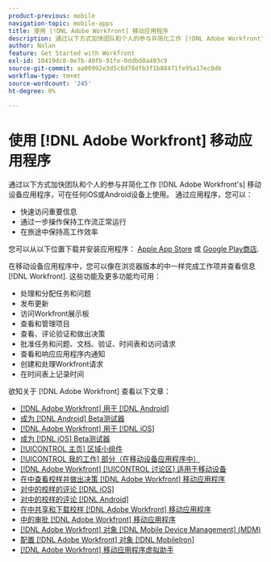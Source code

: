 ```yaml
---
product-previous: mobile
navigation-topic: mobile-apps
title: 使用 [!DNL Adobe Workfront] 移动应用程序
description: 通过以下方式加快团队和个人的参与并简化工作 [!DNL Adobe Workfront's] 移动设备应用程序，可在任何iOS或Android设备上使用。
author: Nolan
feature: Get Started with Workfront
exl-id: 10419dc8-8e7b-40fb-91fe-0ddbd0a493c9
source-git-commit: aa00992e3d5c8d78dfb3f1b88471fe95a17ec0db
workflow-type: tm+mt
source-wordcount: '245'
ht-degree: 0%

---
```


# 使用 [!DNL Adobe Workfront] 移动应用程序

通过以下方式加快团队和个人的参与并简化工作 [!DNL Adobe Workfront's] 移动设备应用程序，可在任何iOS或Android设备上使用。 通过应用程序，您可以：

* 快速访问重要信息
* 通过一步操作保持工作流正常运行
* 在旅途中保持高工作效率

您可以从以下位置下载并安装应用程序： [Apple App Store](https://www.apple.com/app-store/) 或 [Google Play商店](https://play.google.com/store/apps；).

在移动设备应用程序中，您可以像在浏览器版本的中一样完成工作项并查看信息 [!DNL Workfront]. 这些功能及更多功能均可用：

* 处理和分配任务和问题
* 发布更新
* 访问Workfront展示板
* 查看和管理项目
* 查看、评论验证和做出决策
* 批准任务和问题、文档、验证、时间表和访问请求
* 查看和响应应用程序内通知
* 创建和处理Workfront请求
* 在时间表上记录时间

<!--
>[!NOTE]
>
>The [!DNL Adobe Workfront] mobile app is replacing the [!DNL Workfront Proof] app, which is no longer supported and will be removed entirely with the 23.4 release in October. [!DNL Workfront] customers should now use the [!DNL Adobe Workfront] mobile app for conducting their proof reviews and approvals.
-->

欲知关于 [!DNL Adobe Workfront] 查看以下文章：

* [[!DNL Adobe Workfront] 用于 [!DNL Android]](../../../workfront-basics/mobile-apps/using-the-workfront-mobile-app/workfront-for-android.md)
* [成为 [!DNL Android] Beta测试器](../../../workfront-basics/mobile-apps/using-the-workfront-mobile-app/android-beta-tester.md)
* [[!DNL Adobe Workfront] 用于 [!DNL iOS]](../../../workfront-basics/mobile-apps/using-the-workfront-mobile-app/workfront-for-ios.md)
* [成为 [!DNL iOS] Beta测试器](../../../workfront-basics/mobile-apps/using-the-workfront-mobile-app/ios-beta-tester.md)
* [[!UICONTROL 主页] 区域小组件](../../../workfront-basics/mobile-apps/using-the-workfront-mobile-app/home-area-widgets-mobile.md)
* [[!UICONTROL 我的工作] 部分（在移动设备应用程序中）](../../../workfront-basics/mobile-apps/using-the-workfront-mobile-app/my-work-section-mobile.md)
* [[!DNL Adobe Workfront] [!UICONTROL 讨论区] 适用于移动设备](/help/quicksilver/workfront-basics/mobile-apps/using-the-workfront-mobile-app/mobile-boards.md)
* [在中查看校样并做出决策 [!DNL Adobe Workfront] 移动应用程序](../../../workfront-basics/mobile-apps/using-the-workfront-mobile-app/work-with-proofs-in-mobile-app.md)
* [对中的校样的评论 [!DNL iOS]](../../../workfront-basics/mobile-apps/using-the-workfront-mobile-app/comment-on-proofs-ios.md)
* [对中的校样的评论 [!DNL Android]](../../../workfront-basics/mobile-apps/using-the-workfront-mobile-app/comment-on-proofs-android.md)
* [在中共享和下载校样 [!DNL Adobe Workfront] 移动应用程序](../../../workfront-basics/mobile-apps/using-the-workfront-mobile-app/share-proofs-mobile.md)
* [中的审批 [!DNL Adobe Workfront] 移动应用程序](../../../workfront-basics/mobile-apps/using-the-workfront-mobile-app/approvals-in-mobile-app.md)
* [[!DNL Adobe Workfront] 对象 [!DNL Mobile Device Management] (MDM)](../../../workfront-basics/mobile-apps/using-the-workfront-mobile-app/wf-mdm.md)
* [配置 [!DNL Adobe Workfront] 对象 [!DNL MobileIron]](../../../workfront-basics/mobile-apps/using-the-workfront-mobile-app/wf-mobileiron-configs.md)
* [[!DNL Adobe Workfront] 移动应用程序虚拟助手](../../../workfront-basics/mobile-apps/using-the-workfront-mobile-app/wf-mobile-virtual-assistant.md)


